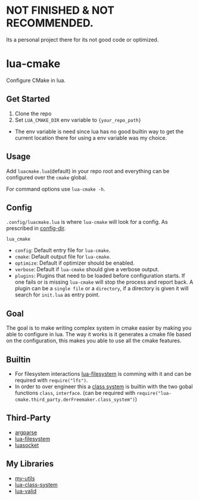 # NOT FINISHED & NOT RECOMMENDED.
Its a personal project there for its not good code or optimized.

# lua-cmake
Configure CMake in lua.

## Get Started
1. Clone the repo
2. Set `LUA_CMAKE_DIR` env variable to `{your_repo_path}`
- The env variable is need since lua has no good builtin way to get the current location there for using a env variable was my choice.

## Usage
Add `luacmake.lua`(default) in your repo root and everything can be configured over the `cmake` global.

For command options use `lua-cmake -h`.

## Config
`.config/luacmake.lua` is where `lua-cmake` will look for a config.
As prescribed in [config-dir](https://github.com/pi0/config-dir).

`lua_cmake`
- `config`: Default entry file for `lua-cmake`.
- `cmake`: Default output file for `lua-cmake`.
- `optimize`: Default if optimizer should be enabled.
- `verbose`: Default if `lua-cmake` should give a verbose output.
- `plugins`: Plugins that need to be loaded before configuration starts. If one fails or is missing `lua-cmake` will stop the process and report back. A plugin can be a `single file` or a `directory`, if a directory is given it will search for `init.lua` as entry point.

## Goal
The goal is to make writing complex system in cmake easier by making you able to configure in lua.
The way it works is it generates a cmake file based on the configuration, this makes you able to use all the cmake features.

## Builtin
- For filesystem interactions [lua-filesystem](https://lunarmodules.github.io/luafilesystem) is comming with it and can be required with `require("lfs")`.
- In order to over engineer this a [class system](https://github.com/derFreemaker/lua-class-system) is builtin with the two gobal functions `class`, `interface`. (can be required with `require("lua-cmake.third_party.derFreemaker.class_system")`)

## Third-Party
- [argparse](https://github.com/mpeterv/argparse)
- [lua-filesystem](https://lunarmodules.github.io/luafilesystem)
- [luasocket](https://github.com/lunarmodules/luasocket)

## My Libraries
- [my-utils](https://github.com/derFreemaker/Freemaker.Lua)
- [lua-class-system](https://github.com/derFreemaker/Lua-Class-System)
- [lua-valid](https://github.com/derFreemaker/lua-valid)
